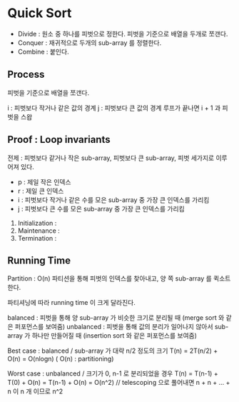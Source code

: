 # Quick Sort

* Divide : 원소 중 하나를 피벗으로 정한다. 피벗을 기준으로 배열을 두개로 쪼갠다.
* Conquer : 재귀적으로 두개의 sub-array 를 정렬한다.
* Combine : 붙인다.

## Process

피벗을 기준으로 배열을 쪼갠다.

i : 피벗보다 작거나 같은 값의 경계
j : 피벗보다 큰 값의 경계
루프가 끝나면 i + 1 과 피벗을 스왑

## Proof : Loop invariants

전제 : 피벗보다 같거나 작은 sub-array, 피벗보다 큰 sub-array, 피벗 세가지로 이루어져 있다.
* p : 제일 작은 인덱스
* r : 제일 큰 인덱스
* i : 피벗보다 작거나 같은 수를 모은 sub-array 중 가장 큰 인덱스를 가리킴
* j : 피벗보다 큰 수를 모은 sub-array 중 가장 큰 인덱스를 가리킴

1. Initialization : 
2. Maintenance :
3. Termination :

## Running Time

Partition : O(n)
파티션을 통해 피벗의 인덱스를 찾아내고, 양 쪽 sub-array 를 퀵소트 한다.

파티셔닝에 따라 running time 이 크게 달라진다.

balanced : 피벗을 통해 양 sub-array 가 비슷한 크기로 분리될 때 (merge sort 와 같은 퍼포먼스를 보여줌)
unbalanced : 피벗을 통해 값의 분리가 일어나지 않아서 sub-array 가 하나만 만들어질 때 (insertion sort 와 같은 퍼포먼스를 보여줌)

Best case : balanced / sub-array 가 대략 n/2 정도의 크기
T(n) = 2T(n/2) + O(n) = O(nlogn) ( O(n) : partitioning)

Worst case : unbalanced / 크기가 0, n-1 로 분리되었을 경우
T(n) = T(n-1) + T(0) + O(n)
     = T(n-1) + O(n)
     = O(n^2) // telescoping 으로 풀어내면 n + n + ... + n 이 n 개 이므로 n^2
